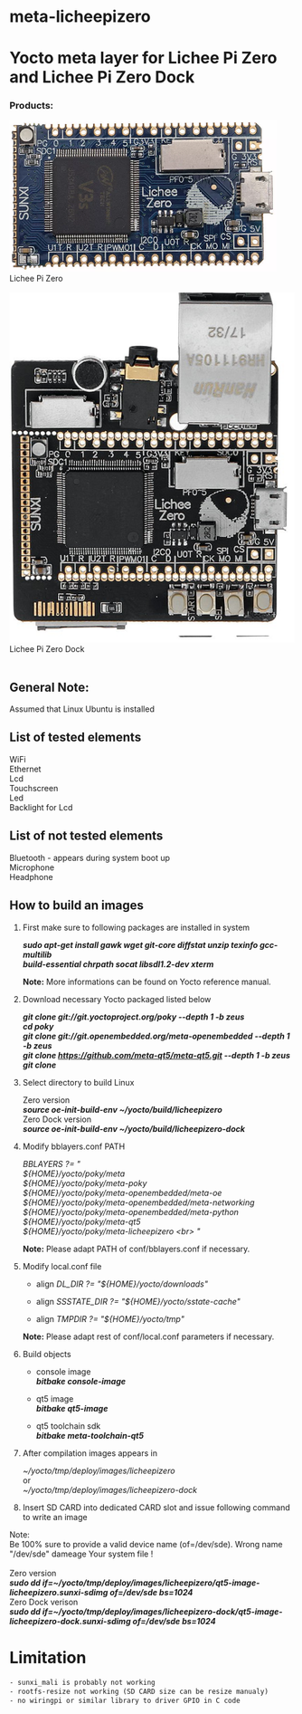 # meta-licheepizero

# Yocto meta layer for Lichee Pi Zero and Lichee Pi Zero Dock

### Products:

![Schematic](Lichee_Pi_Zero.png) <br>
Lichee Pi Zero <br>
<br>
![Schematic](Lichee_Pi_Zero_Dock.jpg) <br>
Lichee Pi Zero Dock <br>
<br>

## General Note:
Assumed that Linux Ubuntu is installed

## List of tested elements

WiFi <br>
Ethernet <br>
Lcd <br>
Touchscreen <br>
Led  <br>
Backlight for Lcd <br>

## List of not tested elements

Bluetooth - appears during system boot up <br>
Microphone <br>
Headphone <br>

## How to build an images

1. First make sure to following packages are installed in system

    ***sudo apt-get install gawk wget git-core diffstat unzip texinfo gcc-multilib \
	   build-essential chrpath socat libsdl1.2-dev xterm***

    **Note:**
    More informations can be found on Yocto reference manual.

2. Download necessary Yocto packaged listed below

	***git clone git://git.yoctoproject.org/poky --depth 1 -b zeus*** <br>
    ***cd poky*** <br>
	***git clone git://git.openembedded.org/meta-openembedded --depth 1 -b zeus*** <br>
	***git clone https://github.com/meta-qt5/meta-qt5.git --depth 1 -b zeus*** <br>
	***git clone*** <br>

3. Select directory to build Linux

    Zero version <br>
	***source oe-init-build-env ~/yocto/build/licheepizero*** <br>
    Zero Dock version <br>
	***source oe-init-build-env ~/yocto/build/licheepizero-dock*** <br>

4. Modify bblayers.conf PATH

    *BBLAYERS ?= " \
      ${HOME}/yocto/poky/meta \
      ${HOME}/yocto/poky/meta-poky \
      ${HOME}/yocto/poky/meta-openembedded/meta-oe \
      ${HOME}/yocto/poky/meta-openembedded/meta-networking \
      ${HOME}/yocto/poky/meta-openembedded/meta-python \
      ${HOME}/yocto/poky/meta-qt5 \
      ${HOME}/yocto/poky/meta-licheepizero \<br>
      "*

    **Note:** Please adapt PATH of conf/bblayers.conf if necessary. <br>

5. Modify local.conf file

    - align *DL_DIR ?= "${HOME}/yocto/downloads"* <br>

    - align *SSSTATE_DIR ?= "${HOME}/yocto/sstate-cache"* <br>
    
    - align *TMPDIR ?= "${HOME}/yocto/tmp"* <br>

    **Note:** Please adapt rest of conf/local.conf parameters if necessary. <br>

6. Build objects

    - console image <br>
      ***bitbake console-image*** <br>

    - qt5 image <br>
      ***bitbake qt5-image*** <br>

    - qt5 toolchain sdk <br>
      ***bitbake meta-toolchain-qt5*** <br>

7. After compilation images appears in

	*~/yocto/tmp/deploy/images/licheepizero* <br>
or <br>
	*~/yocto/tmp/deploy/images/licheepizero-dock* <br>

8. Insert SD CARD into dedicated CARD slot and issue following command to write an image

Note: <br>
Be 100% sure to provide a valid device name (of=/dev/sde). Wrong name "/dev/sde" dameage Your system file ! <br> <br>
    Zero version <br>
	***sudo dd if=~/yocto/tmp/deploy/images/licheepizero/qt5-image-licheepizero.sunxi-sdimg of=/dev/sde bs=1024*** <br>
	Zero Dock verison <br>
	***sudo dd if=~/yocto/tmp/deploy/images/licheepizero-dock/qt5-image-licheepizero-dock.sunxi-sdimg of=/dev/sde bs=1024*** <br>

# Limitation

	- sunxi_mali is probably not working
	- rootfs-resize not working (SD CARD size can be resize manualy)
	- no wiringpi or similar library to driver GPIO in C code
